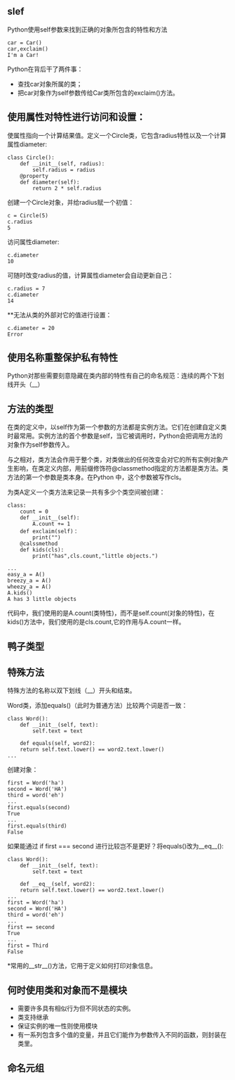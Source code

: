 ## slef
Python使用self参数来找到正确的对象所包含的特性和方法

    car = Car()
    car,exclaim()
    I'm a Car!
Python在背后干了两件事：
* 查找car对象所属的类；
* 把car对象作为self参数传给Car类所包含的exclaim()方法。

## 使用属性对特性进行访问和设置：

使属性指向一个计算结果值。定义一个Circle类，它包含radius特性以及一个计算属性diameter:

    class Circle():
        def __init__(self, radius):
            self.radius = radius
        @property
        def diameter(self):
            return 2 * self.radius
创建一个Circle对象，并给radius赋一个初值：

    c = Circle(5)
    c.radius
    5
访问属性diameter:

    c.diameter
    10
可随时改变radius的值，计算属性diameter会自动更新自己：

    c.radius = 7
    c.diameter
    14
**无法从类的外部对它的值进行设置：

    c.diameter = 20
    Error
## 使用名称重整保护私有特性
Python对那些需要刻意隐藏在类内部的特性有自己的命名规范：连续的两个下划线开头（__）

## 方法的类型
在类的定义中，以self作为第一个参数的方法都是实例方法。它们在创建自定义类时最常用。实例方法的首个参数是self，当它被调用时，Python会把调用方法的对象作为self参数传入。

与之相对，类方法会作用于整个类，对类做出的任何改变会对它的所有实例对象产生影响，在类定义内部，用前缀修饰符@classmethod指定的方法都是类方法。类方法的第一个参数是类本身。在Python 中，这个参数被写作cls。

为类A定义一个类方法来记录一共有多少个类空间被创建：

    class:
        count = 0
        def __init__(self):
            A.count += 1
        def exclaim(self)：
            print("")
        @calssmethod
        def kids(cls):
            print("has",cls.count,"little objects.")

    ...
    easy_a = A()
    breezy_a = A()
    wheezy_a = A()
    A.kids()
    A has 3 little objects
代码中，我们使用的是A.count(类特性)，而不是self.count(对象的特性)，在kids()方法中，我们使用的是cls.count,它的作用与A.count一样。
## 鸭子类型
## 特殊方法
特殊方法的名称以双下划线（__）开头和结束。

Word类，添加equals()（此时为普通方法）比较两个词是否一致：

    class Word():
        def __init__(self, text):
            self.text = text

        def equals(self, word2):
        return self.text.lower() == word2.text.lower()
    ...
创建对象：

    first = Word('ha')
    second = Word('HA')
    third = word('eh')
    ...
    first.equals(second)
    True
    ...
    first.equals(third)
    False
如果能通过 if first === second 进行比较岂不是更好？将equals()改为__eq__():

    class Word():
        def __init__(self, text):
            self.text = text

        def __eq__(self, word2):
        return self.text.lower() == word2.text.lower()
    ...
    first = Word('ha')
    second = Word('HA')
    third = word('eh')
    ...
    first == second
    True
    ...
    first = Third
    False
*常用的__str__()方法，它用于定义如何打印对象信息。
## 何时使用类和对象而不是模块
* 需要许多具有相似行为但不同状态的实例。
* 类支持继承
* 保证实例的唯一性则使用模块
* 有一系列包含多个值的变量，并且它们能作为参数传入不同的函数，则封装在类里。
## 命名元组
